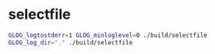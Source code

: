 # selectfile

```sh
GLOG_logtostderr=1 GLOG_minloglevel=0 ./build/selectfile
GLOG_log_dir="." ./build/selectfile
```

